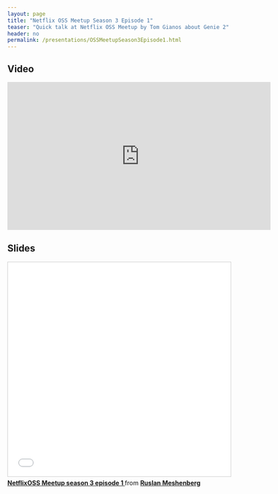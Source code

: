 ```yaml
---
layout: page
title: "Netflix OSS Meetup Season 3 Episode 1"
teaser: "Quick talk at Netflix OSS Meetup by Tom Gianos about Genie 2"
header: no
permalink: /presentations/OSSMeetupSeason3Episode1.html
---
```


## Video
<iframe width="595" height="335" src="https://www.youtube.com/embed/hi7BDAtjfKY?start=956" frameborder="0" allowfullscreen></iframe>

## Slides
<iframe src="//www.slideshare.net/slideshow/embed_code/key/iiCVjj2D5V4wca?startSlide=24"
        width="595"
        height="485"
        frameborder="0"
        marginwidth="0"
        marginheight="0"
        scrolling="no"
        style="border:1px solid #CCC; border-width:1px; margin-bottom:5px; max-width: 100%;"
        allowfullscreen>
</iframe>
<div style="margin-bottom:5px">
  <strong>
  <a href="https://www.slideshare.net/RuslanMeshenberg/netflixoss-meetup-season-3-episode-1"
     title="NetflixOSS Meetup season 3 episode 1"
     target="_blank">NetflixOSS Meetup season 3 episode 1
  </a>
  </strong> from
  <strong>
    <a target="_blank"
       href="//www.slideshare.net/RuslanMeshenberg">Ruslan Meshenberg
    </a>
  </strong>
</div>
